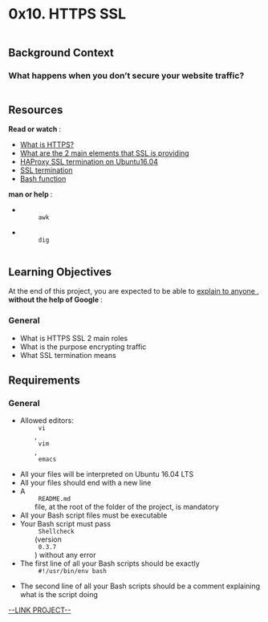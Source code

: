 # 0x10. HTTPS SSL

<html>
<div class="panel panel-default" id="project-description">
 <div class="panel-body">
  <p>
   <img alt="" loading="lazy" src="https://s3.amazonaws.com/intranet-projects-files/holbertonschool-sysadmin_devops/276/FlhGPEK.png" style=""/>
  </p>
  <h2>
   Background Context
  </h2>
  <h3>
   What happens when you don’t secure your website traffic?
  </h3>
  <p>
   <img alt="" loading="lazy" src="https://s3.amazonaws.com/intranet-projects-files/holbertonschool-sysadmin_devops/276/xCmOCgw.gif" style=""/>
  </p>
  <h2>
   Resources
  </h2>
  <p>
   <strong>
    Read or watch
   </strong>
   :
  </p>
  <ul>
   <li>
    <a href="https://www.instantssl.com/http-vs-https" target="_blank" title="What is HTTPS?">
     What is HTTPS?
    </a>
   </li>
   <li>
    <a href="https://www.sslshopper.com/why-ssl-the-purpose-of-using-ssl-certificates.html" target="_blank" title="What are the 2 main elements that SSL is providing">
     What are the 2 main elements that SSL is providing
    </a>
   </li>
   <li>
    <a href="https://devops.ionos.com/tutorials/install-and-configure-haproxy-load-balancer-on-ubuntu-1604/" target="_blank" title="HAProxy SSL termination on Ubuntu16.04">
     HAProxy SSL termination on Ubuntu16.04
    </a>
   </li>
   <li>
    <a href="https://en.wikipedia.org/wiki/TLS_termination_proxy" target="_blank" title="SSL termination">
     SSL termination
    </a>
   </li>
   <li>
    <a href="https://tldp.org/LDP/abs/html/complexfunct.html" target="_blank" title="Bash function">
     Bash function
    </a>
   </li>
  </ul>
  <p>
   <strong>
    man or help
   </strong>
   :
  </p>
  <ul>
   <li>
    <code>
     awk
    </code>
   </li>
   <li>
    <code>
     dig
    </code>
   </li>
  </ul>
  <h2>
   Learning Objectives
  </h2>
  <p>
   At the end of this project, you are expected to be able to
   <a href="https://fs.blog/feynman-learning-technique/" target="_blank" title="explain to anyone">
    explain to anyone
   </a>
   ,
   <strong>
    without the help of Google
   </strong>
   :
  </p>
  <h3>
   General
  </h3>
  <ul>
   <li>
    What is HTTPS SSL 2 main roles
   </li>
   <li>
    What is the purpose encrypting traffic
   </li>
   <li>
    What SSL termination means
   </li>
  </ul>
  <h2>
   Requirements
  </h2>
  <h3>
   General
  </h3>
  <ul>
   <li>
    Allowed editors:
    <code>
     vi
    </code>
    ,
    <code>
     vim
    </code>
    ,
    <code>
     emacs
    </code>
   </li>
   <li>
    All your files will be interpreted on Ubuntu 16.04 LTS
   </li>
   <li>
    All your files should end with a new line
   </li>
   <li>
    A
    <code>
     README.md
    </code>
    file, at the root of the folder of the project, is mandatory
   </li>
   <li>
    All your Bash script files must be executable
   </li>
   <li>
    Your Bash script must pass
    <code>
     Shellcheck
    </code>
    (version
    <code>
     0.3.7
    </code>
    ) without any error
   </li>
   <li>
    The first line of all your Bash scripts should be exactly
    <code>
     #!/usr/bin/env bash
    </code>
   </li>
   <li>
    The second line of all your Bash scripts should be a comment explaining what is the script doing
   </li>
  </ul>
 </div>
</div>

[--LINK PROJECT--](https://intranet.hbtn.io/projects/276#quiz-completed)
</html>